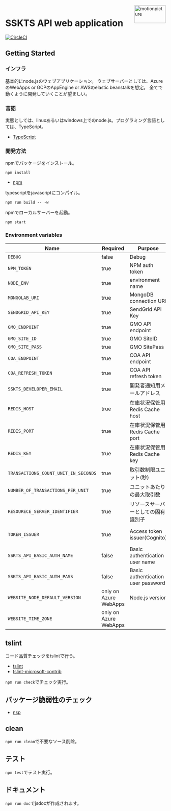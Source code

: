 <img src="https://motionpicture.jp/images/common/logo_01.svg" alt="motionpicture" title="motionpicture" align="right" height="56" width="98"/>

# SSKTS API web application

[![CircleCI](https://circleci.com/gh/motionpicture/sskts-api.svg?style=svg&circle-token=9a0b1ea029ad57360986a0e17fdc74948e78575e)](https://circleci.com/gh/motionpicture/sskts-api)

## Getting Started

### インフラ
基本的にnode.jsのウェブアプリケーション。
ウェブサーバーとしては、AzureのWebApps or GCPのAppEngine or AWSのelastic beanstalkを想定。
全てで動くように開発していくことが望ましい。

### 言語
実態としては、linuxあるいはwindows上でのnode.js。プログラミング言語としては、TypeScript。

* [TypeScript](https://www.typescriptlang.org/)

### 開発方法
npmでパッケージをインストール。

```shell
npm install
```
* [npm](https://www.npmjs.com/)

typescriptをjavascriptにコンパイル。

```shell
npm run build -- -w
```

npmでローカルサーバーを起動。

```shell
npm start
```


### Environment variables

| Name                                      | Required              | Purpose                           | Value        |
|-------------------------------------------|-----------------------|-----------------------------------|--------------|
| `DEBUG`                                   | false                 | Debug                             | sskts-api:* |
| `NPM_TOKEN`                               | true                  | NPM auth token                    ||
| `NODE_ENV`                                | true                  | environment name                  ||
| `MONGOLAB_URI`                            | true                  | MongoDB connection URI            ||
| `SENDGRID_API_KEY`                        | true                  | SendGrid API Key                  ||
| `GMO_ENDPOINT`                            | true                  | GMO API endpoint                  ||
| `GMO_SITE_ID`                             | true                  | GMO SiteID                        ||
| `GMO_SITE_PASS`                           | true                  | GMO SitePass                      ||
| `COA_ENDPOINT`                            | true                  | COA API endpoint                  ||
| `COA_REFRESH_TOKEN`                       | true                  | COA API refresh token             ||
| `SSKTS_DEVELOPER_EMAIL`                   | true                  | 開発者通知用メールアドレス           ||
| `REDIS_HOST`                              | true                  | 在庫状況保管用Redis Cache host      ||
| `REDIS_PORT`                              | true                  | 在庫状況保管用Redis Cache port      ||
| `REDIS_KEY`                               | true                  | 在庫状況保管用Redis Cache key       ||
| `TRANSACTIONS_COUNT_UNIT_IN_SECONDS`      | true                  | 取引数制限ユニット(秒)              ||
| `NUMBER_OF_TRANSACTIONS_PER_UNIT`         | true                  | ユニットあたりの最大取引数           ||
| `RESOURECE_SERVER_IDENTIFIER`             | true                  | リソースサーバーとしての固有識別子    ||
| `TOKEN_ISSUER`                            | true                  | Access token issuer(Cognito)       | https://cognito-idp.ap-northeast-1.amazonaws.com/***** |
| `SSKTS_API_BASIC_AUTH_NAME`               | false                 | Basic authentication user name     ||
| `SSKTS_API_BASIC_AUTH_PASS`               | false                 | Basic authentication user password ||
| `WEBSITE_NODE_DEFAULT_VERSION`            | only on Azure WebApps | Node.js version                    ||
| `WEBSITE_TIME_ZONE`                       | only on Azure WebApps |                                    | Tokyo Standard Time |


## tslint

コード品質チェックをtslintで行う。
* [tslint](https://github.com/palantir/tslint)
* [tslint-microsoft-contrib](https://github.com/Microsoft/tslint-microsoft-contrib)

`npm run check`でチェック実行。


## パッケージ脆弱性のチェック

* [nsp](https://www.npmjs.com/package/nsp)


## clean
`npm run clean`で不要なソース削除。


## テスト
`npm test`でテスト実行。


## ドキュメント
`npm run doc`でjsdocが作成されます。

